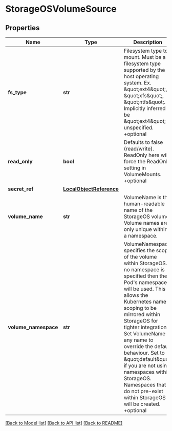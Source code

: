 # StorageOSVolumeSource

## Properties
Name | Type | Description | Notes
------------ | ------------- | ------------- | -------------
**fs_type** | **str** | Filesystem type to mount. Must be a filesystem type supported by the host operating system. Ex. \&quot;ext4\&quot;, \&quot;xfs\&quot;, \&quot;ntfs\&quot;. Implicitly inferred to be \&quot;ext4\&quot; if unspecified. +optional | [optional] 
**read_only** | **bool** | Defaults to false (read/write). ReadOnly here will force the ReadOnly setting in VolumeMounts. +optional | [optional] 
**secret_ref** | [**LocalObjectReference**](LocalObjectReference.md) |  | [optional] 
**volume_name** | **str** | VolumeName is the human-readable name of the StorageOS volume.  Volume names are only unique within a namespace. | [optional] 
**volume_namespace** | **str** | VolumeNamespace specifies the scope of the volume within StorageOS.  If no namespace is specified then the Pod&#39;s namespace will be used.  This allows the Kubernetes name scoping to be mirrored within StorageOS for tighter integration. Set VolumeName to any name to override the default behaviour. Set to \&quot;default\&quot; if you are not using namespaces within StorageOS. Namespaces that do not pre-exist within StorageOS will be created. +optional | [optional] 

[[Back to Model list]](../README.md#documentation-for-models) [[Back to API list]](../README.md#documentation-for-api-endpoints) [[Back to README]](../README.md)


